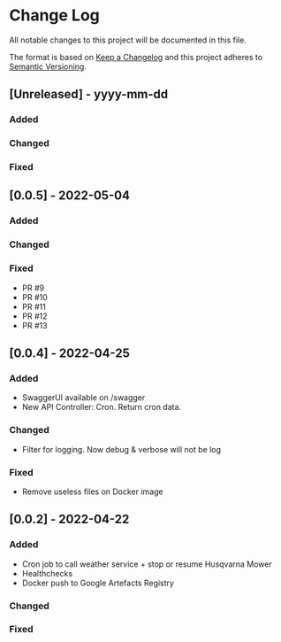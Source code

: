 
# Change Log
All notable changes to this project will be documented in this file.

The format is based on [Keep a Changelog](http://keepachangelog.com/) and this project adheres to [Semantic Versioning](http://semver.org/).

## [Unreleased] - yyyy-mm-dd

### Added

### Changed

### Fixed

## [0.0.5] - 2022-05-04

### Added

### Changed

### Fixed
- PR #9
- PR #10
- PR #11
- PR #12
- PR #13

## [0.0.4] - 2022-04-25

### Added
- SwaggerUI available on /swagger
- New API Controller: Cron. Return cron data.

### Changed
- Filter for logging. Now debug & verbose will not be log

### Fixed
- Remove useless files on Docker image

## [0.0.2] - 2022-04-22

### Added
- Cron job to call weather service + stop or resume Husqvarna Mower
- Healthchecks
- Docker push to Google Artefacts Registry

### Changed

### Fixed
